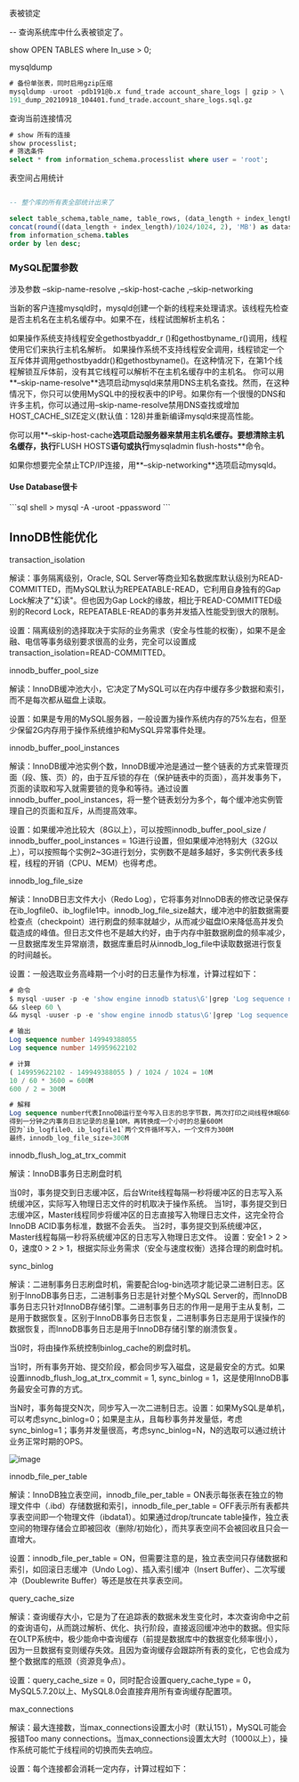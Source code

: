 表被锁定

-- 查询系统库中什么表被锁定了。

show OPEN TABLES where In_use > 0;

mysqldump
```sql
# 备份单张表，同时启用gzip压缩
mysqldump -uroot -pdb191@b.x fund_trade account_share_logs | gzip > \ 
191_dump_20210918_104401.fund_trade.account_share_logs.sql.gz
```

查询当前连接情况

```sql
# show 所有的连接
show processlist;
# 筛选条件
select * from information_schema.processlist where user = 'root';
```

表空间占用统计

```sql

-- 整个库的所有表全部统计出来了

select table_schema,table_name, table_rows, (data_length + index_length) as len,
concat(round((data_length + index_length)/1024/1024, 2), 'MB') as datas
from information_schema.tables
order by len desc;
```

<h3>MySQL配置参数</h3>

涉及参数 –skip-name-resolve ,–skip-host-cache ,–skip-networking

当新的客户连接mysqld时，mysqld创建一个新的线程来处理请求。该线程先检查是否主机名在主机名缓存中。如果不在，线程试图解析主机名：

如果操作系统支持线程安全gethostbyaddr_r ()和gethostbyname_r()调用，线程使用它们来执行主机名解析。
如果操作系统不支持线程安全调用，线程锁定一个互斥体并调用gethostbyaddr()和gethostbyname()。在这种情况下，在第1个线程解锁互斥体前，没有其它线程可以解析不在主机名缓存中的主机名。
你可以用**–skip-name-resolve**选项启动mysqld来禁用DNS主机名查找。然而，在这种情况下，你只可以使用MySQL中的授权表中的IP号。如果你有一个很慢的DNS和许多主机，你可以通过用–skip-name-resolve禁用DNS查找或增加HOST_CACHE_SIZE定义(默认值：128)并重新编译mysqld来提高性能。

你可以用**–skip-host-cache**选项启动服务器来禁用主机名缓存。要想清除主机名缓存，执行**FLUSH HOSTS**语句或执行**mysqladmin flush-hosts**命令。

如果你想要完全禁止TCP/IP连接，用**–skip-networking**选项启动mysqld。


<h4>Use Database很卡</h4>
```sql
shell > mysql -A -uroot -ppassword
```

<h2>InnoDB性能优化</h2>

transaction_isolation

解读：事务隔离级别，Oracle, SQL Server等商业知名数据库默认级别为READ-COMMITTED，而MySQL默认为REPEATABLE-READ，它利用自身独有的Gap Lock解决了"幻读"。但也因为Gap Lock的缘故，相比于READ-COMMITTED级别的Record Lock，REPEATABLE-READ的事务并发插入性能受到很大的限制。

设置：隔离级别的选择取决于实际的业务需求（安全与性能的权衡），如果不是金融、电信等事务级别要求很高的业务，完全可以设置成transaction_isolation=READ-COMMITTED。

innodb_buffer_pool_size

解读：InnoDB缓冲池大小，它决定了MySQL可以在内存中缓存多少数据和索引，而不是每次都从磁盘上读取。

设置：如果是专用的MySQL服务器，一般设置为操作系统内存的75%左右，但至少保留2G内存用于操作系统维护和MySQL异常事件处理。

innodb_buffer_pool_instances

解读：InnoDB缓冲池实例个数，InnoDB缓冲池是通过一整个链表的方式来管理页面（段、簇、页）的，由于互斥锁的存在（保护链表中的页面），高并发事务下，页面的读取和写入就需要锁的竞争和等待。通过设置innodb_buffer_pool_instances，将一整个链表划分为多个，每个缓冲池实例管理自己的页面和互斥，从而提高效率。

设置：如果缓冲池比较大（8G以上），可以按照innodb_buffer_pool_size / innodb_buffer_pool_instances = 1G进行设置，但如果缓冲池特别大（32G以上），可以按照每个实例2~3G进行划分，实例数不是越多越好，多实例代表多线程，线程的开销（CPU、MEM）也得考虑。

innodb_log_file_size

解读：InnoDB日志文件大小（Redo Log），它将事务对InnoDB表的修改记录保存在ib_logfile0、ib_logfile1中。innodb_log_file_size越大，缓冲池中的脏数据需要检查点（checkpoint）进行刷盘的频率就越少，从而减少磁盘IO来降低高并发负载造成的峰值。但日志文件也不是越大约好，由于内存中脏数据刷盘的频率减少，一旦数据库发生异常崩溃，数据库重启时从innodb_log_file中读取数据进行恢复的时间越长。

设置：一般选取业务高峰期一个小时的日志量作为标准，计算过程如下：
```sql
# 命令
$ mysql -uuser -p -e 'show engine innodb status\G'|grep 'Log sequence number' \
&& sleep 60 \
&& mysql -uuser -p -e 'show engine innodb status\G'|grep 'Log sequence number'

# 输出
Log sequence number 149949388055
Log sequence number 149959622102

# 计算
( 149959622102 - 149949388055 ) / 1024 / 1024 = 10M
10 / 60 * 3600 = 600M
600 / 2 = 300M

# 解释
Log sequence number代表InnoDB运行至今写入日志的总字节数，两次打印之间线程休眠60秒
得到一分钟之内事务日志记录的总量10M，再转换成一个小时的总量600M
因为`ib_logfile0、ib_logfile1`两个文件循环写入，一个文件为300M
最终，innodb_log_file_size=300M
```

innodb_flush_log_at_trx_commit

解读：InnoDB事务日志刷盘时机

当0时，事务提交到日志缓冲区，后台Write线程每隔一秒将缓冲区的日志写入系统缓冲区，实际写入物理日志文件的时机取决于操作系统。
当1时，事务提交到日志缓冲区，Master线程同步将缓冲区的日志直接写入物理日志文件，这完全符合InnoDB ACID事务标准，数据不会丢失。
当2时，事务提交到系统缓冲区，Master线程每隔一秒将系统缓冲区的日志写入物理日志文件。
设置：安全1 > 2 > 0，速度0 > 2 > 1，根据实际业务需求（安全与速度权衡）选择合理的刷盘时机。

sync_binlog

解读：二进制事务日志刷盘时机，需要配合log-bin选项才能记录二进制日志。区别于InnoDB事务日志，二进制事务日志是针对整个MySQL Server的，而InnoDB事务日志只针对InnoDB存储引擎。二进制事务日志的作用一是用于主从复制，二是用于数据恢复。区别于InnoDB事务日志恢复，二进制事务日志是用于误操作的数据恢复，而InnoDB事务日志是用于InnoDB存储引擎的崩溃恢复。

当0时，将由操作系统控制binlog_cache的刷盘时机。

当1时，所有事务开始、提交阶段，都会同步写入磁盘，这是最安全的方式。如果设置innodb_flush_log_at_trx_commit = 1, sync_binlog = 1，这是使用InnoDB事务最安全可靠的方式。

当N时，事务每提交N次，同步写入一次二进制日志。设置：如果MySQL是单机，可以考虑sync_binlog=0；如果是主从，且每秒事务并发量低，考虑sync_binlog=1；事务并发量很高，考虑sync_binlog=N，N的选取可以通过统计业务正常时期的OPS。

![image](https://user-images.githubusercontent.com/15883558/228123294-75a916cb-1fd9-4799-b186-c655b71f0060.png)

innodb_file_per_table

解读：InnoDB独立表空间，innodb_file_per_table = ON表示每张表在独立的物理文件中（.ibd）存储数据和索引，innodb_file_per_table = OFF表示所有表都共享表空间即一个物理文件（ibdata1）。如果通过drop/truncate table操作，独立表空间的物理存储会立即被回收（删除/初始化），而共享表空间不会被回收且只会一直增大。

设置：innodb_file_per_table = ON，但需要注意的是，独立表空间只存储数据和索引，如回滚日志缓冲（Undo Log）、插入索引缓冲（Insert Buffer）、二次写缓冲（Doublewrite Buffer）等还是放在共享表空间。

query_cache_size

解读：查询缓存大小，它是为了在追踪表的数据未发生变化时，本次查询命中之前的查询语句，从而跳过解析、优化、执行阶段，直接返回缓冲池中的数据。但实际在OLTP系统中，极少能命中查询缓存（前提是数据库中的数据变化频率很小），因为一旦数据有变则缓存失效。且因为查询缓存会跟踪所有表的变化，它也会成为整个数据库的瓶颈（资源竞争点）。

设置：query_cache_size = 0，同时配合设置query_cache_type = 0，MySQL5.7.20以上、MySQL8.0会直接弃用所有查询缓存配置项。

max_connections

解读：最大连接数，当max_connections设置太小时（默认151），MySQL可能会报错Too many connections。当max_connections设置太大时（1000以上），操作系统可能忙于线程间的切换而失去响应。

设置：每个连接都会消耗一定内存，计算过程如下：





  
